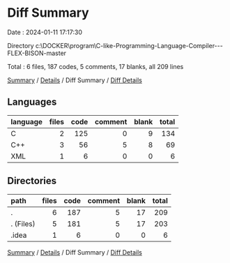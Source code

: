 # Diff Summary

Date : 2024-01-11 17:17:30

Directory c:\\DOCKER\\program\\C-like-Programming-Language-Compiler---FLEX-BISON-master

Total : 6 files,  187 codes, 5 comments, 17 blanks, all 209 lines

[Summary](results.md) / [Details](details.md) / Diff Summary / [Diff Details](diff-details.md)

## Languages
| language | files | code | comment | blank | total |
| :--- | ---: | ---: | ---: | ---: | ---: |
| C | 2 | 125 | 0 | 9 | 134 |
| C++ | 3 | 56 | 5 | 8 | 69 |
| XML | 1 | 6 | 0 | 0 | 6 |

## Directories
| path | files | code | comment | blank | total |
| :--- | ---: | ---: | ---: | ---: | ---: |
| . | 6 | 187 | 5 | 17 | 209 |
| . (Files) | 5 | 181 | 5 | 17 | 203 |
| .idea | 1 | 6 | 0 | 0 | 6 |

[Summary](results.md) / [Details](details.md) / Diff Summary / [Diff Details](diff-details.md)